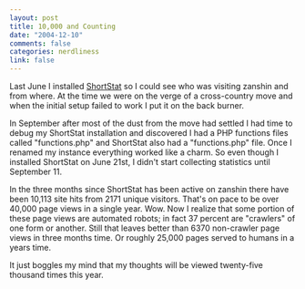 ```yaml
--- 
layout: post
title: 10,000 and Counting
date: "2004-12-10"
comments: false
categories: nerdliness
link: false
---
```

Last June I installed <a href="http://shortstat.shauninman.com/" title="ShortStat">ShortStat</a> so I could see who was visiting zanshin and from where. At the time we were on the verge of a cross-country move and when the initial setup failed to work I put it on the back burner.

In September after most of the dust from the move had settled I had time to debug my ShortStat installation and discovered I had a PHP functions files called "functions.php" and ShortStat also had a "functions.php" file. Once I renamed my instance everything worked like a charm. So even though I installed ShortStat on June 21st, I didn't start collecting statistics until September 11.

In the three months since ShortStat has been active on zanshin there have been 10,113 site hits from 2171 unique visitors. That's on pace to be over 40,000 page views in a single year. Wow. Now I realize that some portion of these page views are automated robots; in fact 37 percent are "crawlers" of one form or another. Still that leaves better than 6370 non-crawler page views in three months time. Or roughly 25,000 pages served to humans in a years time.

It just boggles my mind that my thoughts will be viewed twenty-five thousand times this year.
